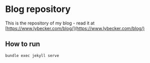 # Blog repository

This is the repository of my blog - read it at [https://www.lybecker.com/blog/](https://www.lybecker.com/blog/)

## How to run

```bash
bundle exec jekyll serve
```
